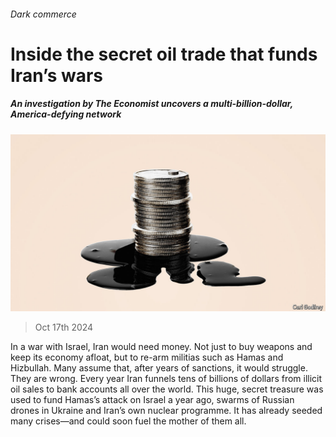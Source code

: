 ###### Dark commerce

# Inside the secret oil trade that funds Iran’s wars 

##### An investigation by The Economist uncovers a multi-billion-dollar, America-defying network 

![image](images/20241019_FND001.jpg) 

> Oct 17th 2024 

In a war with Israel, Iran would need money. Not just to buy weapons and keep its economy afloat, but to re-arm militias such as Hamas and Hizbullah. Many assume that, after years of sanctions, it would struggle. They are wrong. Every year Iran funnels tens of billions of dollars from illicit oil sales to bank accounts all over the world. This huge, secret treasure was used to fund Hamas’s attack on Israel a year ago, swarms of Russian drones in Ukraine and Iran’s own nuclear programme. It has already seeded many crises—and could soon fuel the mother of them all. 

